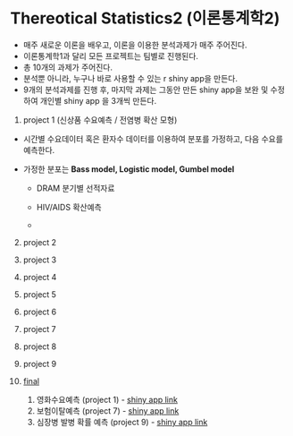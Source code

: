 # Thereotical Statistics2 (이론통계학2)

* 매주 새로운 이론을 배우고, 이론을 이용한 분석과제가 매주 주어진다.
* 이론통계학1과 달리 모든 프로젝트는 팀별로 진행된다.
* 총 10개의 과제가 주어진다.
* 분석뿐 아니라, 누구나 바로 사용할 수 있는 r shiny app을 만든다.
* 9개의 분석과제를 진행 후, 마지막 과제는 그동안 만든 shiny app을 보완 및 수정하여 개인별 shiny app 을 3개씩 만든다.

1. project 1 (신상품 수요예측 / 전염병 확산 모형)
- 시간별 수요데이터 혹은 환자수 데이터를 이용하여 분포를 가정하고, 다음 수요를 예측한다.
- 가정한 분포는 __Bass model, Logistic model, Gumbel model__

    * <part A> DRAM 분기별 선적자료
 
    * <part B> HIV/AIDS 확산예측

    * <part C> 

2. project 2

3. project 3

4. project 4

5. project 5

6. project 6

7. project 7

8. project 8

9. project 9

10. [final](https://github.com/miniii222/study_in_graduate/edit/master/Thereotical_statistics2/final_project/)
    1. 영화수요예측 (project 1) - [shiny app link](https://miniii222.shinyapps.io/movie/)
    2. 보험이탈예측 (project 7) - [shiny app link](https://miniii222.shinyapps.io/crmcrm/)
    3. 심장병 발병 확률 예측 (project 9) - [shiny app link](https://miniii222.shinyapps.io/heart/)
